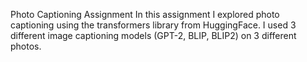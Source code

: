 Photo Captioning Assignment
  In this assignment I explored photo captioning using the transformers library from HuggingFace.
I used 3 different image captioning models (GPT-2, BLIP, BLIP2) on 3 different photos.
